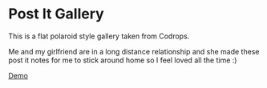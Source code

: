 Post It Gallery
=========

This is a flat polaroid style gallery taken from Codrops.

Me and my girlfriend are in a long distance relationship and she made these post it notes for me to stick around home so I feel loved all the time :) 

[Demo](http://giolliano.com/posti)